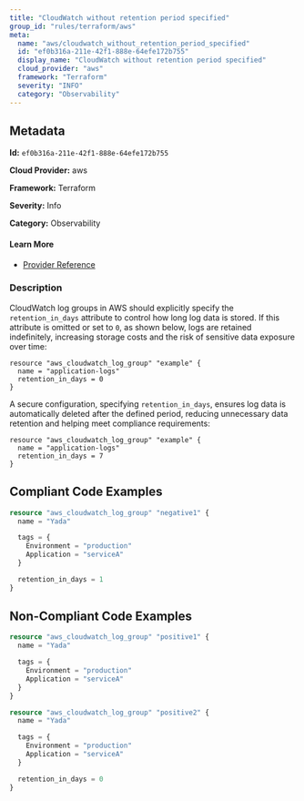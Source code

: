 ```yaml
---
title: "CloudWatch without retention period specified"
group_id: "rules/terraform/aws"
meta:
  name: "aws/cloudwatch_without_retention_period_specified"
  id: "ef0b316a-211e-42f1-888e-64efe172b755"
  display_name: "CloudWatch without retention period specified"
  cloud_provider: "aws"
  framework: "Terraform"
  severity: "INFO"
  category: "Observability"
---
```

## Metadata

**Id:** `ef0b316a-211e-42f1-888e-64efe172b755`

**Cloud Provider:** aws

**Framework:** Terraform

**Severity:** Info

**Category:** Observability

#### Learn More

 - [Provider Reference](https://registry.terraform.io/providers/hashicorp/aws/latest/docs/resources/cloudwatch_log_group)

### Description

 CloudWatch log groups in AWS should explicitly specify the `retention_in_days` attribute to control how long log data is stored. If this attribute is omitted or set to `0`, as shown below, logs are retained indefinitely, increasing storage costs and the risk of sensitive data exposure over time:

```
resource "aws_cloudwatch_log_group" "example" {
  name = "application-logs"
  retention_in_days = 0
}
```

A secure configuration, specifying `retention_in_days`, ensures log data is automatically deleted after the defined period, reducing unnecessary data retention and helping meet compliance requirements:

```
resource "aws_cloudwatch_log_group" "example" {
  name = "application-logs"
  retention_in_days = 7
}
```



## Compliant Code Examples
```tf
resource "aws_cloudwatch_log_group" "negative1" {
  name = "Yada"

  tags = {
    Environment = "production"
    Application = "serviceA"
  }

  retention_in_days = 1
}

```
## Non-Compliant Code Examples
```tf
resource "aws_cloudwatch_log_group" "positive1" {
  name = "Yada"

  tags = {
    Environment = "production"
    Application = "serviceA"
  }
}

resource "aws_cloudwatch_log_group" "positive2" {
  name = "Yada"

  tags = {
    Environment = "production"
    Application = "serviceA"
  }

  retention_in_days = 0
}

```